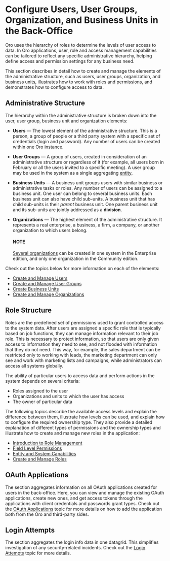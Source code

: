 <a id="user-guide-user-management"></a>

<a id="user-guide-user-management-permissions-roles-acl"></a>

# Configure Users, User Groups, Organization, and Business Units in the Back-Office

Oro uses the hierarchy of roles to determine the levels of user access to data. In Oro applications, user, role and access management capabilities can be tailored to reflect any specific administrative hierarchy, helping define access and permission settings for any business need.

This section describes in detail how to create and manage the elements of the administrative structure, such as users, user groups, organization, and business units, illustrates how to work with roles and permissions, and demonstrates how to configure access to data.

## Administrative Structure

The hierarchy within the administrative structure is broken down into the user, user group, business unit and organization elements:

* **Users** — The lowest element of the administrative structure. This is a person, a group of people or a third party system with a specific set of credentials (login and password). Any number of users can be created within one Oro instance.
* **User Groups** — A group of users, created in consideration of an administrative structure or regardless of it (for example, all users born in February or all the users invited to a specific meeting). A user group may be used in the system as a single aggregating [entity](../entities/index.md#entities-management).
* **Business Units** — A business unit groups users with similar business or administrative tasks or roles. Any number of users can be assigned to a business unit. One user can belong to several business units. Each business unit can also have child sub-units. A business unit that has child sub-units is their *parent* business unit. One parent business unit and its sub-units are jointly addressed as a **division**.
* **Organizations** — The highest element of the administrative structure. It represents a real enterprise, a business, a firm, a company, or another organization to which users belong.

  #### NOTE
  [Several organizations](organizations/index.md#user-ee-multi-org) can be created in one system in the Enterprise edition, and only one organization in the Community edition.

Check out the topics below for more information on each of the elements:

* [Create and Manage Users](users/index.md#doc-user-management-users-actions)
* [Create and Manage User Groups](groups/index.md#user-management-groups)
* [Create Business Units](business-units/index.md#user-management-bu)
* [Create and Manage Organizations](organizations/index.md#user-management-organizations)

## Role Structure

Roles are the predefined set of permissions used to grant controlled access to the system data. After users are assigned a specific role that is typically based on job functions, they can manage information relevant to their job role. This is necessary to protect information, so that users are only given access to information they need to see, and not flooded with information that they do not need. This way, for example, the sales department can be restricted only to working with leads, the marketing department can only see and work with marketing lists and campaigns, while administrators can access all systems globally.

The ability of particular users to access data and perform actions in the system depends on several criteria:

* Roles assigned to the user
* Organizations and units to which the user has access
* The owner of particular data

The following topics describe the available access levels and explain the difference between them, illustrate how levels can be used, and explain how to configure the required ownership type. They also provide a detailed explanation of different types of permissions and the ownership types and illustrate how to create and manage new roles in the application:

* [Introduction to Role Management](roles/index.md#user-guide-user-management-permissions-roles)
* [Field Level Permissions](roles/field-level-acl.md#user-guide-user-management-permissions-roles-field-level-acl)
* [Entity and System Capabilities](roles/admin-capabilities.md#admin-capabilities)
* [Create and Manage Roles](roles/create-manage-roles.md#user-guide-user-management-permissions-roles-actions)

## OAuth Applications

The section aggregates information on all OAuth applications created for users in the back-office. Here, you can view and manage the existing OAuth applications, create new ones, and get access tokens through the applications with client credentials and passwords grant types. Check out the [OAuth Applications](oauth-app.md#oauth-applications) topic for more details on how to add the application both from the Oro and third-party sides.

## Login Attempts

The section aggregates the login info data in one datagrid. This simplifies investigation of any security-related incidents.
Check out the [Login Attempts](login-attempts/index.md#user-guide-user-management-login-attempts) topic for more details.

<!-- fa-bars = fa-navicon -->
<!-- Ic Tiles is used as Set As Default in saved views, and as tiles in display layout options -->
<!-- IcPencil refers to Rename in Commerce and Inline Editing in CRM -->
<!-- Check mark in the square. -->
<!-- SortDesc is also used as drop-down arrow -->
<!-- A -->
<!-- B -->
<!-- C -->
<!-- D -->
<!-- E -->
<!-- F -->
<!-- G -->
<!-- H -->
<!-- I -->
<!-- L -->
<!-- M -->
<!-- P -->
<!-- R -->
<!-- S -->
<!-- T -->
<!-- U -->
<!-- Z -->
